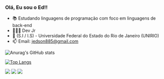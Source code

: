 ### Olá, Eu sou o Ed!!

- 📚 Estudando linguagens de programação com foco em linguagens de back-end
- 👩🏿‍💻 Dev Jr
- 🎒 (S.I / I.S) - Universidade Federal do Estado do Rio de Janeiro (UNIRIO)
- 📫 Email: jedson885@gmail.com

![Anurag's GitHub stats](https://github-readme-stats.vercel.app/api?username=EdsonLuizz&count_private=true&show_icons=true&theme=blue_navy)

[![Top Langs](https://github-readme-stats.vercel.app/api/top-langs/?username=EdsonLuizz&layout=compact&theme=blue_navy)](https://github.com/EdsonLuizz/github-readme-stats)


<div>
  <a href="https://instagram.com/luiiz.ed_" target="_blank"><img src="https://img.shields.io/badge/-Instagram-%23E4405F?style=for-the-badge&logo=instagram&logoColor=white" target="_blank"></a>
  <a href = "mailto:jedso885@gmail.com"><img src="https://img.shields.io/badge/-Gmail-%23333?style=for-the-badge&logo=gmail&logoColor=white" target="_blank"></a>
  <a href="https://www.linkedin.com/in/rafaella-ballerini-45875016a" target="_blank"><img src="https://img.shields.io/badge/-LinkedIn-%230077B5?style=for-the-badge&logo=linkedin&logoColor=white" target="_blank"></a>

</div>


